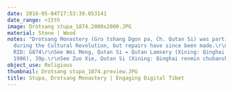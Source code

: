 ```yaml
---
date: 2016-05-04T17:53:39.053141
date_range: <15th
image: Drotsang stupa_1874.2000x2000.JPG
material: Stone | Wood
notes: "Drotsang Monastery (Gro tshang Dgon pa, Ch. Qutan Si) was partially destroyed
  during the Cultural Revolution, but repairs have since been made.\r\nTBRC Place
  RID: G874\r\nSee Wei Meng, Qutan Si = Qutan Lamsery (Xining: Qinghai renmin chubanshe,
  1986), 39p.\r\nSee Zuo Xie, Qutan Si (Xining: Qinghai renmin chubanshe, 1998),109p. "
object_use: Religious
thumbnail: Drotsang stupa_1874.preview.JPG
title: Stupa, Drotsang Monastery | Engaging Digital Tibet
---
```


